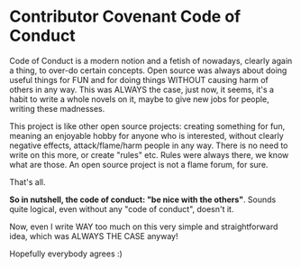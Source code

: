 # Contributor Covenant Code of Conduct

Code of Conduct is a modern notion and a fetish of nowadays, clearly again a
thing, to over-do certain concepts. Open source was always about doing useful
things for FUN and for doing things WITHOUT causing harm of others in any
way. This was ALWAYS the case, just now, it seems, it's a habit to write a
whole novels on it, maybe to give new jobs for people, writing these madnesses.

This project is like other open source projects: creating something for fun,
meaning an enjoyable hobby for anyone who is interested, without clearly
negative effects, attack/flame/harm people in any way. There is no need to
write on this more, or create "rules" etc. Rules were always there, we know
what are those. An open source project is not a flame forum, for sure.

That's all.

**So in nutshell, the code of conduct: "be nice with the others"**. Sounds quite
logical, even without any "code of conduct", doesn't it.

Now, even I write WAY too much on this very simple and straightforward idea,
which was ALWAYS THE CASE anyway!

Hopefully everybody agrees :)
